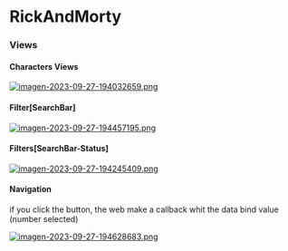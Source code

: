# RickAndMorty
### Views
#### Characters Views

[![imagen-2023-09-27-194032659.png](https://i.postimg.cc/9fRG4sr9/imagen-2023-09-27-194032659.png)](https://postimg.cc/Y474ZnN2)


#### Filter[SearchBar]

[![imagen-2023-09-27-194457195.png](https://i.postimg.cc/Z53N4pgP/imagen-2023-09-27-194457195.png)](https://postimg.cc/tsqJzZ97)

#### Filters[SearchBar-Status]

[![imagen-2023-09-27-194245409.png](https://i.postimg.cc/tJ5rr8dT/imagen-2023-09-27-194245409.png)](https://postimg.cc/gLxqjSTF)

#### Navigation
<p>if you click the button, the web make a callback whit the data bind value (number selected)</p>

[![imagen-2023-09-27-194628683.png](https://i.postimg.cc/yxcJszp1/imagen-2023-09-27-194628683.png)](https://postimg.cc/ct11BPN2)


